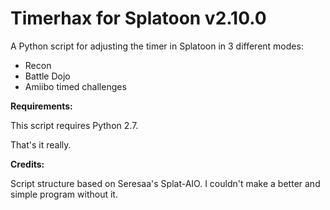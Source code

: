 
# Timerhax for Splatoon v2.10.0
A Python script for adjusting the timer in Splatoon in 3 different modes:

- Recon
- Battle Dojo
- Amiibo timed challenges

**Requirements:**

This script requires Python 2.7.

That's it really.

**Credits:**

Script structure based on Seresaa's Splat-AIO. I couldn't make a better and simple program without it.
